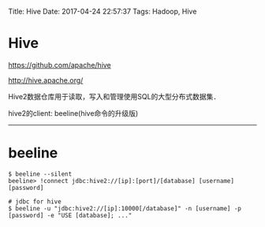 Title: Hive
Date: 2017-04-24 22:57:37
Tags: Hadoop, Hive



# Hive

<https://github.com/apache/hive>

<http://hive.apache.org/>

Hive2数据仓库用于读取，写入和管理使用SQL的大型分布式数据集．

hive2的client: beeline(hive命令的升级版)

***

# beeline

    $ beeline --silent
    beeline> !connect jdbc:hive2://[ip]:[port]/[database] [username] [password]

    # jdbc for hive
    $ beeline -u "jdbc:hive2://[ip]:10000[/database]" -n [username] -p [password] -e "USE [database]; ..."
